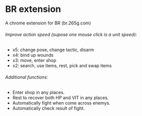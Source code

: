 <h1>BR extension</h1>
<p>A chrome extension for BR (br.265g.com)</p>

<h6>Improve action speed (supose one mouse click is a unit speed):</h6>
<ul>
<li>x5: change pose, change tactic, disarm</li>
<li>x4: bind up wounds</li>
<li>x3: move, enter shop</li>
<li>x2: search, use items, rest, pick and swap items</li>
</ul>

<h6>Additional functions:</h6>
<ul>
<li>Enter shop in any places.</li>
<li>Rest to recover both HP and VIT in any places.</li>
<li>Automatically fight when come across enemys.</li>
<li>Automatically check result of fight.</li>
</ul>
